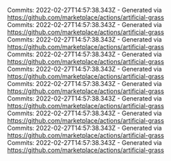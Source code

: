 Commits: 2022-02-27T14:57:38.343Z - Generated via https://github.com/marketplace/actions/artificial-grass
<br>
Commits: 2022-02-27T14:57:38.343Z - Generated via https://github.com/marketplace/actions/artificial-grass
<br>
Commits: 2022-02-27T14:57:38.343Z - Generated via https://github.com/marketplace/actions/artificial-grass
<br>
Commits: 2022-02-27T14:57:38.343Z - Generated via https://github.com/marketplace/actions/artificial-grass
<br>
Commits: 2022-02-27T14:57:38.343Z - Generated via https://github.com/marketplace/actions/artificial-grass
<br>
Commits: 2022-02-27T14:57:38.343Z - Generated via https://github.com/marketplace/actions/artificial-grass
<br>
Commits: 2022-02-27T14:57:38.343Z - Generated via https://github.com/marketplace/actions/artificial-grass
<br>
Commits: 2022-02-27T14:57:38.343Z - Generated via https://github.com/marketplace/actions/artificial-grass
<br>
Commits: 2022-02-27T14:57:38.343Z - Generated via https://github.com/marketplace/actions/artificial-grass
<br>
Commits: 2022-02-27T14:57:38.343Z - Generated via https://github.com/marketplace/actions/artificial-grass
<br>
